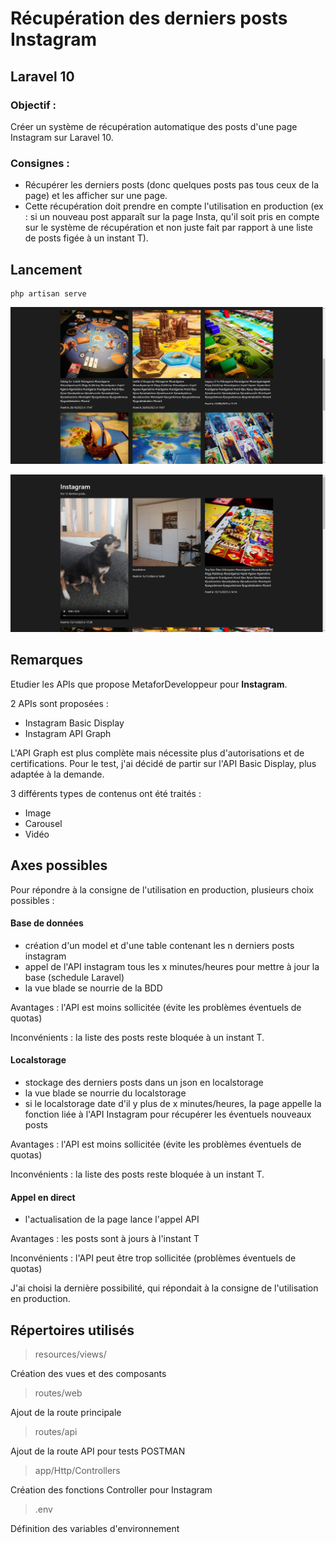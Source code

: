 # Récupération des derniers posts Instagram
## Laravel 10

### Objectif :
Créer un système de récupération automatique des posts d'une page Instagram sur Laravel 10. 

### Consignes :

- Récupérer les derniers posts (donc quelques posts pas tous ceux de la page) et les afficher sur une page. 
- Cette récupération doit prendre en compte l'utilisation en production (ex : si un nouveau post apparaît sur la page Insta, qu'il soit pris en compte sur le système de récupération et non juste fait par rapport à une liste de posts figée à un instant T). 

## Lancement 
```
php artisan serve
```

![](/public/capture1.png)

![](/public/capture2.png)

## Remarques

Etudier les APIs que propose MetaforDeveloppeur pour **Instagram**.

2 APIs sont proposées : 
- Instagram Basic Display
- Instagram API Graph

L'API Graph est plus complète mais nécessite plus d'autorisations et de certifications. Pour le test, j'ai décidé de partir sur l'API Basic Display, plus adaptée à la demande.


3 différents types de contenus ont été traités :
- Image
- Carousel
- Vidéo

## Axes possibles

Pour répondre à la consigne de l'utilisation en production, plusieurs choix possibles :
#### Base de données
- création d'un model et d'une table contenant les n derniers posts instagram
- appel de l'API instagram tous les x minutes/heures pour mettre à jour la base (schedule Laravel)
- la vue blade se nourrie de la BDD

Avantages : l'API est moins sollicitée (évite les problèmes éventuels de quotas)

Inconvénients : la liste des posts reste bloquée à un instant T.

#### Localstorage
- stockage des derniers posts dans un json en localstorage
- la vue blade se nourrie du localstorage
- si le localstorage date d'il y plus de x minutes/heures, la page appelle la fonction liée à l'API Instagram pour récupérer les éventuels nouveaux posts

Avantages : l'API est moins sollicitée (évite les problèmes éventuels de quotas)

Inconvénients : la liste des posts reste bloquée à un instant T.


#### Appel en direct
- l'actualisation de la page lance l'appel API

Avantages : les posts sont à jours à l'instant T

Inconvénients : l'API peut être trop sollicitée (problèmes éventuels de quotas)

J'ai choisi la dernière possibilité, qui répondait à la consigne de l'utilisation en production.




## Répertoires utilisés

> resources/views/

Création des vues et des composants

> routes/web

Ajout de la route principale

> routes/api

Ajout de la route API pour tests POSTMAN

> app/Http/Controllers

Création des fonctions Controller pour Instagram

> .env

Définition des variables d'environnement
